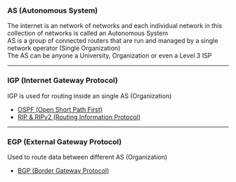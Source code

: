 ### AS (Autonomous System)

The internet is an network of networks and each individual network in this collection of networks is called an Autonomous System  
AS is a group of connected routers that are run and managed by a single network operator (Single Organization)  
The AS can be anyone a University, Organization or even a Level 3 ISP

---

### IGP (Internet Gateway Protocol)

IGP is used for routing inside an single AS (Organization)

* [OSPF (Open Short Path First)](Routing%20Protocols/OSPF%20%28Open%20Short%20Path%20First%29.md)
* [RIP & RIPv2 (Routing Information Protocol)](Routing%20Protocols/RIP%20&%20RIPv2%20%28Routing%20Information%20Protocol%29.md)

---

### EGP (External Gateway Protocol)

Used to route data between different AS (Organization)

* [BGP (Border Gateway Protocol)](Routing%20Protocols/BGP%20%28Border%20Gateway%20Protocol%29.md)
